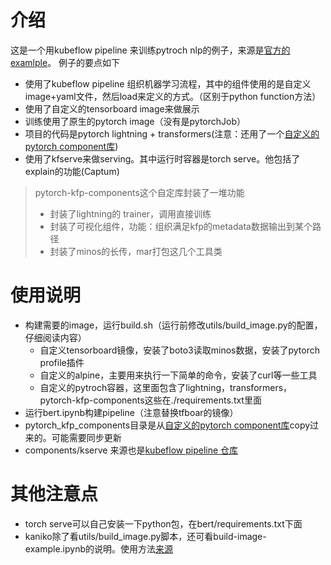# 介绍
这是一个用kubeflow pipeline 来训练pytroch nlp的例子，来源是[官方的examlple](https://github.com/kubeflow/pipelines/tree/master/samples/contrib/pytorch-samples)。
例子的要点如下
* 使用了kubeflow pipeline 组织机器学习流程，其中的组件使用的是自定义image+yaml文件，然后load来定义的方式。（区别于python function方法）
* 使用了自定义的tensorboard image来做展示
* 训练使用了原生的pytorch image（没有是pytorchJob）
* 项目的代码是pytorch lightning + transformers(注意：还用了一个[自定义的pytorch component库](https://github.com/kubeflow/pipelines/tree/master/components/PyTorch/pytorch-kfp-components))
* 使用了kfserve来做serving。其中运行时容器是torch serve。他包括了explain的功能(Captum)

> pytorch-kfp-components这个自定库封装了一堆功能
> * 封装了lightning的 trainer，调用直接训练
> * 封装了可视化组件，功能：组织满足kfp的metadata数据输出到某个路径
> * 封装了minos的长传，mar打包这几个工具类

# 使用说明

* 构建需要的image，运行build.sh（运行前修改utils/build_image.py的配置，仔细阅读内容）
    * 自定义tensorboard镜像，安装了boto3读取minos数据，安装了pytorch profile插件
    * 自定义的alpine，主要用来执行一下简单的命令，安装了curl等一些工具
    * 自定义的pytroch容器，这里面包含了lightning，transformers，pytorch-kfp-components这些在./requirements.txt里面
* 运行bert.ipynb构建pipeline（注意替换tfboar的镜像）
* pytorch_kfp_components目录是从[自定义的pytorch component库](https://github.com/kubeflow/pipelines/tree/master/components/PyTorch/pytorch-kfp-components)copy过来的。可能需要同步更新
* components/kserve 来源也是[kubeflow pipeline 仓库](https://github.com/kubeflow/pipelines/tree/master/components/kserve)

# 其他注意点
* torch serve可以自己安装一下python包，在bert/requirements.txt下面
* kaniko除了看utils/build_image.py脚本，还可看build-image-example.ipynb的说明。使用方法[来源](https://vectorcloud.io/blog/2021/08/01/%E4%BD%BF%E7%94%A8kaniko%E6%9E%84%E5%BB%BAdocker%E9%95%9C%E5%83%8F/)